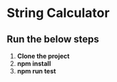 # String Calculator

## Run the below steps

1. **Clone the project**
2. **npm install**
3. **npm run test**

